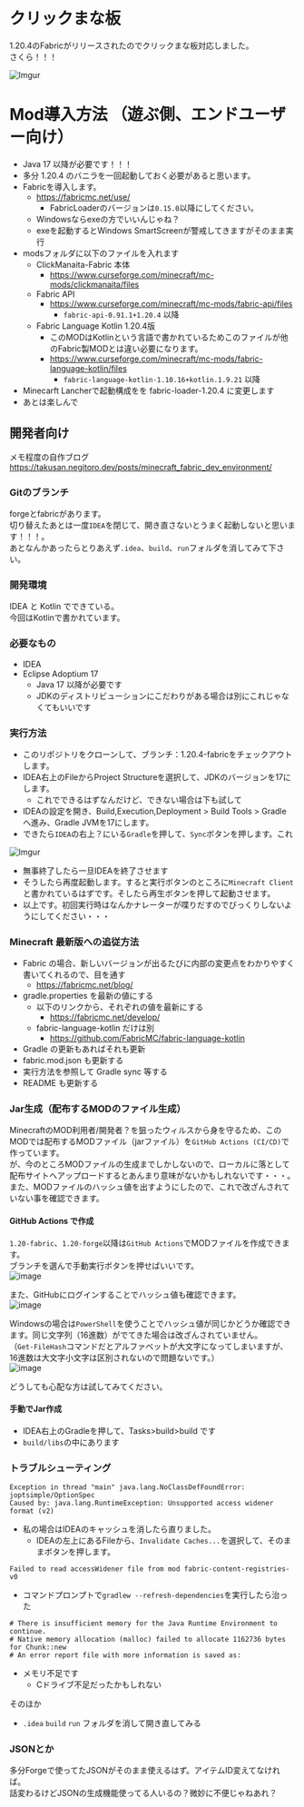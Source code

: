 # クリックまな板
1.20.4のFabricがリリースされたのでクリックまな板対応しました。  
さくら！！！

![Imgur](https://imgur.com/aVBfsrL.png)

# Mod導入方法 （遊ぶ側、エンドユーザー向け）
- Java 17 以降が必要です！！！
- 多分 1.20.4 のバニラを一回起動しておく必要があると思います。
- Fabricを導入します。
    - https://fabricmc.net/use/
      - FabricLoaderのバージョンは`0.15.0`以降にしてください。
    - Windowsならexeの方でいいんじゃね？
    - exeを起動するとWindows SmartScreenが警戒してきますがそのまま実行
- modsフォルダに以下のファイルを入れます
    - ClickManaita-Fabric 本体
        - https://www.curseforge.com/minecraft/mc-mods/clickmanaita/files
    - Fabric API
        - https://www.curseforge.com/minecraft/mc-mods/fabric-api/files
          - `fabric-api-0.91.1+1.20.4` 以降
    - Fabric Language Kotlin 1.20.4版
        - このMODはKotlinという言語で書かれているためこのファイルが他のFabric製MODとは違い必要になります。
        - https://www.curseforge.com/minecraft/mc-mods/fabric-language-kotlin/files
          - `fabric-language-kotlin-1.10.16+kotlin.1.9.21` 以降
- Minecarft Lancherで起動構成をを fabric-loader-1.20.4 に変更します
- あとは楽しんで

## 開発者向け

メモ程度の自作ブログ  
https://takusan.negitoro.dev/posts/minecraft_fabric_dev_environment/

### Gitのブランチ
forgeとfabricがあります。  
切り替えたあとは一度`IDEA`を閉じて、開き直さないとうまく起動しないと思います！！！。  
あとなんかあったらとりあえず`.idea`、`build`、`run`フォルダを消してみて下さい。

### 開発環境
IDEA と Kotlin でできている。  
今回はKotlinで書かれています。

### 必要なもの
- IDEA
- Eclipse Adoptium 17
  - Java 17 以降が必要です
  - JDKのディストリビューションにこだわりがある場合は別にこれじゃなくてもいいです

### 実行方法
- このリポジトリをクローンして、ブランチ：1.20.4-fabricをチェックアウトします。
- IDEA右上のFileからProject Structureを選択して、JDKのバージョンを17にします。
   - これでできるはずなんだけど、できない場合は下も試して
- IDEAの設定を開き、Build,Execution,Deployment > Build Tools > Gradle へ進み、Gradle JVMを17にします。
- できたら`IDEA`の右上？にいる`Gradle`を押して、`Sync`ボタンを押します。これ

![Imgur](https://imgur.com/0ra6jbW.png)  

- 無事終了したら一旦IDEAを終了させます
- そうしたら再度起動します。すると実行ボタンのところに`Minecraft Client`と書かれているはずです。そしたら再生ボタンを押して起動させます。
- 以上です。初回実行時はなんかナレーターが喋りだすのでびっくりしないようにしてください・・・

### Minecraft 最新版への追従方法

- Fabric の場合、新しいバージョンが出るたびに内部の変更点をわかりやすく書いてくれるので、目を通す
  - https://fabricmc.net/blog/
- gradle.properties を最新の値にする
  - 以下のリンクから、それぞれの値を最新にする
    - https://fabricmc.net/develop/
  - fabric-language-kotlin だけは別
    - https://github.com/FabricMC/fabric-language-kotlin
- Gradle の更新もあればそれも更新
- fabric.mod.json も更新する
- 実行方法を参照して Gradle sync 等する
- README も更新する

### Jar生成（配布するMODのファイル生成）
MinecraftのMOD利用者/開発者？を狙ったウィルスから身を守るため、このMODでは配布するMODファイル（jarファイル）を`GitHub Actions (CI/CD)`で作っています。  
が、今のところMODファイルの生成までしかしないので、ローカルに落として配布サイトへアップロードするとあんまり意味がないかもしれないです・・・。  
また、MODファイルのハッシュ値を出すようにしたので、これで改ざんされていない事を確認できます。

#### GitHub Actions で作成
`1.20-fabric`、`1.20-forge`以降は`GitHub Actions`でMODファイルを作成できます。  
ブランチを選んで手動実行ボタンを押せばいいです。  
![image](https://github.com/takusan23/ClickManaita2/assets/32033405/ac87cda2-ec4d-42aa-a239-42107c2ce101)

また、GitHubにログインすることでハッシュ値も確認できます。  
![image](https://github.com/takusan23/ClickManaita2/assets/32033405/860dfc63-141b-4960-b04d-f01a62728026)

Windowsの場合は`PowerShell`を使うことでハッシュ値が同じかどうか確認できます。同じ文字列（16進数）がでてきた場合は改ざんされていません。  
（`Get-FileHash`コマンドだとアルファベットが大文字になってしまいますが、16進数は大文字小文字は区別されないので問題ないです。）  
![image](https://github.com/takusan23/ClickManaita2/assets/32033405/7af7c31a-caa9-43ee-b393-88758082af9e)

どうしても心配な方は試してみてください。

#### 手動でJar作成
- IDEA右上のGradleを押して、Tasks>build>build です  
- `build/libs`の中にあります

### トラブルシューティング
```
Exception in thread "main" java.lang.NoClassDefFoundError: joptsimple/OptionSpec
Caused by: java.lang.RuntimeException: Unsupported access widener format (v2)
```

- 私の場合はIDEAのキャッシュを消したら直りました。
  - IDEAの左上にあるFileから、`Invalidate Caches...`を選択して、そのままボタンを押します。

```
Failed to read accessWidener file from mod fabric-content-registries-v0
```

- コマンドプロンプトで`gradlew --refresh-dependencies`を実行したら治った

```
# There is insufficient memory for the Java Runtime Environment to continue.
# Native memory allocation (malloc) failed to allocate 1162736 bytes for Chunk::new
# An error report file with more information is saved as:
```

- メモリ不足です
  - Cドライブ不足だったかもしれない

そのほか

- `.idea` `build` `run` フォルダを消して開き直してみる

### JSONとか
多分Forgeで使ってたJSONがそのまま使えるはず。アイテムID変えてなければ。  
話変わるけどJSONの生成機能使ってる人いるの？微妙に不便じゃねあれ？
